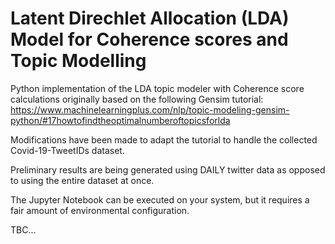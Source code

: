 # Latent Direchlet Allocation (LDA) Model for Coherence scores and Topic Modelling

Python implementation of the LDA topic modeler with Coherence score calculations originally based on the following Gensim tutorial: https://www.machinelearningplus.com/nlp/topic-modeling-gensim-python/#17howtofindtheoptimalnumberoftopicsforlda

Modifications have been made to adapt the tutorial to handle the collected Covid-19-TweetIDs dataset. 

Preliminary results are being generated using DAILY twitter data as opposed to using the entire dataset at once.

The Jupyter Notebook can be executed on your system, but it requires a fair amount of environmental configuration.

TBC...
